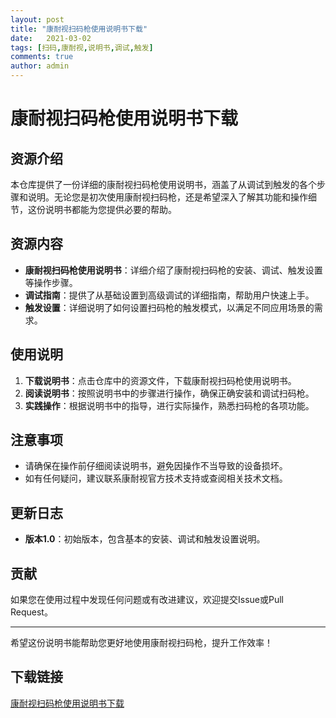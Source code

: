 ```yaml
---
layout: post
title: "康耐视扫码枪使用说明书下载"
date:   2021-03-02
tags: [扫码,康耐视,说明书,调试,触发]
comments: true
author: admin
---
```

# 康耐视扫码枪使用说明书下载

## 资源介绍

本仓库提供了一份详细的康耐视扫码枪使用说明书，涵盖了从调试到触发的各个步骤和说明。无论您是初次使用康耐视扫码枪，还是希望深入了解其功能和操作细节，这份说明书都能为您提供必要的帮助。

## 资源内容

- **康耐视扫码枪使用说明书**：详细介绍了康耐视扫码枪的安装、调试、触发设置等操作步骤。
- **调试指南**：提供了从基础设置到高级调试的详细指南，帮助用户快速上手。
- **触发设置**：详细说明了如何设置扫码枪的触发模式，以满足不同应用场景的需求。

## 使用说明

1. **下载说明书**：点击仓库中的资源文件，下载康耐视扫码枪使用说明书。
2. **阅读说明书**：按照说明书中的步骤进行操作，确保正确安装和调试扫码枪。
3. **实践操作**：根据说明书中的指导，进行实际操作，熟悉扫码枪的各项功能。

## 注意事项

- 请确保在操作前仔细阅读说明书，避免因操作不当导致的设备损坏。
- 如有任何疑问，建议联系康耐视官方技术支持或查阅相关技术文档。

## 更新日志

- **版本1.0**：初始版本，包含基本的安装、调试和触发设置说明。

## 贡献

如果您在使用过程中发现任何问题或有改进建议，欢迎提交Issue或Pull Request。

---

希望这份说明书能帮助您更好地使用康耐视扫码枪，提升工作效率！

## 下载链接

[康耐视扫码枪使用说明书下载](https://pan.quark.cn/s/56dfa0062aba)